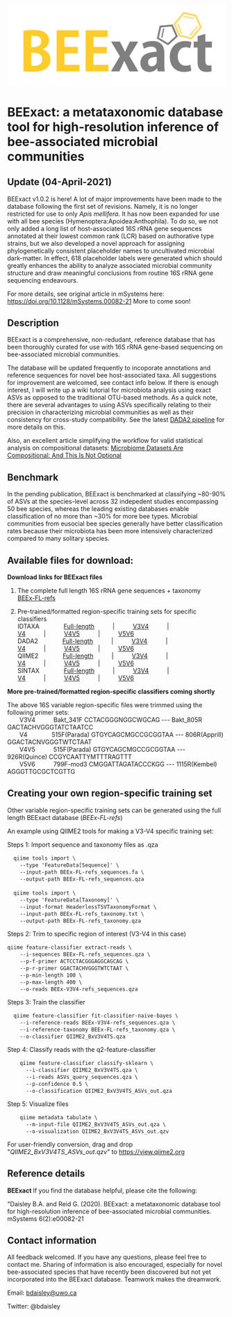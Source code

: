 <p align="center"><img src="https://github.com/bdaisley/BEExact/blob/master/BEExact_logo.jpg" width="700"></p>

# BEExact: a metataxonomic database tool for high-resolution inference of bee-associated microbial communities

## Update (04-April-2021)

BEExact v1.0.2 is here! A lot of major improvements have been made to the database following the first set of revisions. Namely, it is no longer restricted for use to only <i>Apis mellifera</i>. It has now been expanded for use with all bee species (Hymenoptera:Apoidea:Anthophila). To do so, we not only added a long list of host-associated 16S rRNA gene sequences annotated at their lowest common rank (LCR) based on authorative type strains, but we also developed a novel approach for assigning phylogenetically consistent placeholder names to uncultivated microbial dark-matter. In effect, 618 placeholder labels were generated which should greatly enhances the ability to analyze associated microbial community structure and draw meaningful conclusions from routine 16S rRNA gene sequencing endeavours. 

For more details, see original article in mSystems here: https://doi.org/10.1128/mSystems.00082-21
More to come soon!


## Description

BEExact is a comprehensive, non-redudant, reference database that has been thoroughly curated for use with 16S rRNA gene-based sequencing on bee-associated microbial communities. 

The database will be updated frequently to incoporate annotations and reference sequences for novel bee host-associated taxa. All suggestions for improvement are welcomed, see contact info below. If there is enough interest, I will write up a wiki tutorial for microbiota analysis using exact ASVs as opposed to the traditional OTU-based methods. As a quick note, there are several advantages to using ASVs specifically relating to their precision in characterizing microbial communities as well as their consistency for cross-study compatibility. See the latest [DADA2 pipeline](https://benjjneb.github.io/dada2/tutorial.html) for more details on this. 

Also, an excellent article simplifying the workflow for valid statistical analysis on compositional datasets: [Microbiome Datasets Are Compositional: And This Is Not Optional](https://www.frontiersin.org/articles/10.3389/fmicb.2017.02224/full)


## Benchmark
In the pending publication, BEExact is benchmarked at classifying ~80-90% of ASVs at the species-level across 32 indepedent studies encompassing 50 bee species, whereas the leading existing databases enable classification of no more than ~30% for more bee types. Microbial communities from eusocial bee species generally have better classification rates because their microbiota has been more intensively characterized compared to many solitary species.

## Available  files for download:

<b>Download links for BEExact files</b>
1. The complete full length 16S rRNA gene sequences + taxonomy<br />
    [BEEx-FL-refs](https://github.com/bdaisley/BEExact/raw/master/BEExact_v1.0.2_refs/BEEx-FL-bxid-refs.zip)
    
2. Pre-trained/formatted region-specific training sets for specific classifiers<br />
      IDTAXA    [Full-length](https://github.com/bdaisley/BEExact/raw/master/BEExact_v1.0.2_classifier_databases/IDTAXA___BEEx-FL-TS.RData)   |   [V3V4](https://github.com/bdaisley/BEExact/raw/master/BEExact_v1.0.2_classifier_databases/IDTAXA___BEEx-V3V4-TS.RData)   |   [V4](https://github.com/bdaisley/BEExact/raw/master/BEExact_v1.0.2_classifier_databases/IDTAXA___BEEx-V4-TS.RData)   |   [V4V5](https://github.com/bdaisley/BEExact/raw/master/BEExact_v1.0.2_classifier_databases/IDTAXA___BEEx-V4V5-TS.RData)   |   [V5V6](https://github.com/bdaisley/BEExact/raw/master/BEExact_v1.0.2_classifier_databases/IDTAXA___BEEx-V5V6-TS.RData)<br />
      DADA2    [Full-length](https://github.com/bdaisley/BEExact/raw/master/BEExact_v1.0.2_classifier_databases/dada2___BEEx-FL-TS.fa)   |   [V3V4](https://github.com/bdaisley/BEExact/raw/master/BEExact_v1.0.2_classifier_databases/dada2___BEEx-V3V4-TS.fa)   |   [V4](https://github.com/bdaisley/BEExact/raw/master/BEExact_v1.0.2_classifier_databases/dada2___BEEx-V4-TS.fa)   |   [V4V5](https://github.com/bdaisley/BEExact/raw/master/BEExact_v1.0.2_classifier_databases/dada2___BEEx-V4V5-TS.fa)   |   [V5V6](https://github.com/bdaisley/BEExact/raw/master/BEExact_v1.0.2_classifier_databases/dada2___BEEx-V5V6-TS.fa)<br />
      QIIME2    [Full-length](https://github.com/bdaisley/BEExact/raw/master/BEExact_v1.0.2_classifier_databases/qiime2___BEEx-FL-TS.qza)   |   [V3V4](https://github.com/bdaisley/BEExact/raw/master/BEExact_v1.0.2_classifier_databases/qiime2___BEEx-V3V4-TS.qza)   |   [V4](https://github.com/bdaisley/BEExact/raw/master/BEExact_v1.0.2_classifier_databases/qiime2___BEEx-V4-TS.qza)   |   [V4V5](https://github.com/bdaisley/BEExact/raw/master/BEExact_v1.0.2_classifier_databases/qiime2___BEEx-V4V5-TS.qza)   |   [V5V6](https://github.com/bdaisley/BEExact/raw/master/BEExact_v1.0.2_classifier_databases/qiime2___BEEx-V5V6-TS.qza)<br />
      SINTAX    [Full-length](https://github.com/bdaisley/BEExact/raw/master/BEExact_v1.0.2_classifier_databases/sintax___BEEx_FL-TS.fa)   |   [V3V4](https://github.com/bdaisley/BEExact/raw/master/BEExact_v1.0.2_classifier_databases/sintax___BEEx_V3V4-TS.fa)   |   [V4](https://github.com/bdaisley/BEExact/raw/master/BEExact_v1.0.2_classifier_databases/sintax___BEEx_V4-TS.fa)   |   [V4V5](https://github.com/bdaisley/BEExact/raw/master/BEExact_v1.0.2_classifier_databases/sintax___BEEx_V4V5-TS.fa)   |   [V5V6](https://github.com/bdaisley/BEExact/raw/master/BEExact_v1.0.2_classifier_databases/sintax___BEEx_V5V6-TS.fa)<br />

<b>More pre-trained/formatted region-specific classifiers coming shortly</b><br />

The above 16S variable region-specific files were trimmed using the following primer sets:<br />
  V3V4   Bakt_341F	CCTACGGGNGGCWGCAG --- Bakt_805R	GACTACHVGGGTATCTAATCC<br />
  V4    515F(Parada)	GTGYCAGCMGCCGCGGTAA --- 806R(Apprill)	GGACTACNVGGGTWTCTAAT<br />
  V4V5   515F(Parada)	GTGYCAGCMGCCGCGGTAA --- 926R(Quince)	CCGYCAATTYMTTTRAGTTT<br />
  V5V6   799F-mod3	CMGGATTAGATACCCKGG --- 1115R(Kembel)	AGGGTTGCGCTCGTTG<br />
       



## Creating your own region-specific training set
Other variable region-specific training sets can be generated using the full length BEExact database (<i>BEEx-FL-refs</i>)

An example using QIIME2 tools for making a V3-V4 specific training set:

Steps 1: Import sequence and taxonomy files as .qza 
```
  qiime tools import \
    --type 'FeatureData[Sequence]' \
    --input-path BEEx-FL-refs_sequences.fa \
    --output-path BEEx-FL-refs_sequences.qza

  qiime tools import \
    --type 'FeatureData[Taxonomy]' \
    --input-format HeaderlessTSVTaxonomyFormat \
    --input-path BEEx-FL-refs_taxonomy.txt \
    --output-path BEEx-FL-refs_taxonomy.qza
```

Steps 2: Trim to specific region of interest (V3-V4 in this case)

```
qiime feature-classifier extract-reads \
    --i-sequences BEEx-FL-refs_sequences.qza \
    --p-f-primer ACTCCTACGGGAGGCAGCAG \
    --p-r-primer GGACTACHVGGGTWTCTAAT \
    --p-min-length 100 \
    --p-max-length 400 \
    --o-reads BEEx-V3V4-refs_sequences.qza
```

Steps 3: Train the classifier
```
  qiime feature-classifier fit-classifier-naive-bayes \
    --i-reference-reads BEEx-V3V4-refs_sequences.qza \
    --i-reference-taxonomy BEEx-FL-refs_taxonomy.qza \
    --o-classifier QIIME2_BxV3V4TS.qza
```

Step 4: Classify reads with the q2-feature-classifier
```
    qiime feature-classifier classify-sklearn \
      --i-classifier QIIME2_BxV3V4TS.qza \
      --i-reads ASVs_query_sequences.qza \
      --p-confidence 0.5 \
      --o-classification QIIME2_BxV3V4TS_ASVs_out.qza
```


Step 5: Visualize files
```
    qiime metadata tabulate \
      --m-input-file QIIME2_BxV3V4TS_ASVs_out.qza \
      --o-visualization QIIME2_BxV3V4TS_ASVs_out.qzv
```

For user-friendly conversion, drag and drop "<i>QIIME2_BxV3V4TS_ASVs_out.qzv</i>" to https://view.qiime2.org


## Reference details

<b>BEExact </b>
If you find the database helpful, please cite the following: 



"Daisley B.A. and Reid G. (2020). BEExact: a metataxonomic database tool for high-resolution inference of bee-associated microbial communities. mSystems 6(2):e00082-21


## Contact information

All feedback welcomed. If you have any questions, please feel free to contact me. Sharing of information is also encouraged, especially for novel bee-associated species that have recently been discovered but not yet incorporated into the BEExact database. Teamwork makes the dreamwork.

Email:          bdaisley@uwo.ca

Twitter:        @bdaisley

